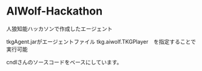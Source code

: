 # AIWolf-Hackathon
人狼知能ハッカソンで作成したエージェント

tkgAgent.jarがエージェントファイル
tkg.aiwolf.TKGPlayer　を指定することで実行可能


cndlさんのソースコードをベースにしています。